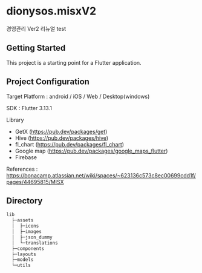 # dionysos.misxV2

경영관리 Ver2 리뉴얼 test

## Getting Started

This project is a starting point for a Flutter application.

## Project Configuration

Target Platform : android / iOS / Web / Desktop(windows)

SDK : Flutter 3.13.1

Library

- GetX (https://pub.dev/packages/get)
- Hive (https://pub.dev/packages/hive)
- fl_chart (https://pub.dev/packages/fl_chart)
- Google map (https://pub.dev/packages/google_maps_flutter)
- Firebase

References : https://bonacamp.atlassian.net/wiki/spaces/~623136c573c8ec00699cdd1f/pages/44695815/MISX

## Directory

```bash
lib
  ├─assets
  │  ├─icons
  │  ├─images
  │  ├─json_dummy
  │  └─translations
  ├─components
  ├─layouts
  ├─models
  └─utils
```
